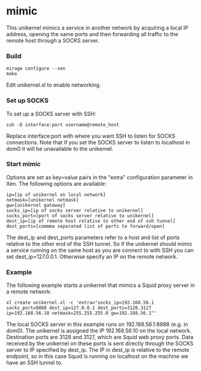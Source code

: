 mimic
=====

This unikernel mimics a service in another network by acquiring a local IP address, opening the same ports and then forwarding all traffic to the remote host through a SOCKS server.

### Build
```
mirage configure --xen
make
```

Edit unikernel.xl to enable networking.

### Set up SOCKS
To set up a SOCKS server with SSH:

```
ssh -D interface:port username@remote_host
```

Replace interface:port with where you want SSH to listen for SOCKS connections. Note that if you set the SOCKS server to listen to localhost in dom0 it will be unavailable to the unikernel.

### Start mimic
Options are set as key=value pairs in the "extra" configuration parameter in Xen. The following options are available:

```
ip=[ip of unikernel on local network]
netmask=[unikernel netmask]
gw=[unikernel gateway]
socks_ip=[ip of socks server relative to unikernel]
socks_port=[port of socks server relative to unikernel]
dest_ip=[ip of remote host relative to other end of ssh tunnel]
dest_ports=[commma separated list of ports to forward/open]
```

The dest_ip and dest_ports parameters refer to a host and list of ports relative to the other end of the SSH tunnel. So if the unikernel should mimic a service running on the same host as you are connect to with SSH you can set dest_ip=127.0.0.1. Otherwise specify an IP on the remote network.

### Example
The following example starts a unikernel that mimics a Squid proxy server in a remote network:

```
xl create unikernel.xl -c 'extra="socks_ip=192.168.56.1 socks_port=8888 dest_ip=127.0.0.1 dest_ports=3128,3127 ip=192.168.56.10 netmask=255.255.255.0 gw=192.168.56.1"'
```

The local SOCKS server in this example runs on 192.168.56.1:8888 (e.g. in dom0). The unikernel is assigned the IP 192.168.56.10 on the local network. Destination ports are 3128 and 3127, which are Squid web proxy ports. Data received by the unikernel on these ports is sent directly through the SOCKS server to IP specified by dest_ip. The IP in dest_ip is relative to the remote endpoint, so in this case Squid is running on localhost on the machine we have an SSH tunnel to.
